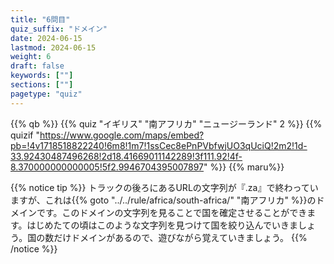 ```yaml
---
title: "6問目"
quiz_suffix: "ドメイン"
date: 2024-06-15
lastmod: 2024-06-15
weight: 6
draft: false
keywords: [""]
sections: [""]
pagetype: "quiz"
---
```


{{% qb %}}
{{% quiz "イギリス" "南アフリカ" "ニュージーランド" 2 %}}
{{% quizif "https://www.google.com/maps/embed?pb=!4v1718518822240!6m8!1m7!1ssCec8ePnPVbfwjUO3qUciQ!2m2!1d-33.92430487496268!2d18.41669011142289!3f111.92!4f-8.370000000000005!5f2.9946704395007897" %}}
{{% maru%}}

<div class="googlemap-if ansarea transparent-area">
{{% notice tip %}}
トラックの後ろにあるURLの文字列が『.za』で終わっていますが、これは{{% goto "../../rule/africa/south-africa/" "南アフリカ" %}}のドメインです。このドメインの文字列を見ることで国を確定させることができます。はじめたての頃はこのような文字列を見つけて国を絞り込んでいきましょう。国の数だけドメインがあるので、遊びながら覚えていきましょう。
{{% /notice %}}
</div>